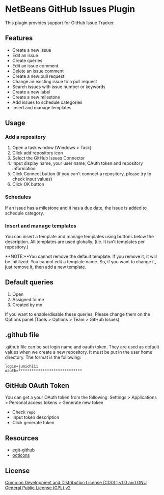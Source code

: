 # NetBeans GitHub Issues Plugin

This plugin provides support for GitHub Issue Tracker.

## Features

- Create a new issue
- Edit an issue
- Create queries
- Edit an issue comment
- Delete an issue comment
- Create a new pull request
- Change an existing issue to a pull request
- Search issues with issue number or keywords
- Create a new label
- Create a new milestone
- Add issues to schedule categories
- Insert and manage templates

## Usage

### Add a repository

1. Open a task window (Windows > Task)
2. Click add repository icon
3. Select the GitHub Issues Connector
4. Input display name, your user name, OAuth token and repository information
5. Click Connect button (If you can't connect a repository, please try to check input values)
6. Click OK button

### Schedules

If an issue has a milestone and it has a due date, the issue is added to schedule category.

### Insert and manage templates

You can insert a template and manage templates using buttons below the description.
All templates are used globally. (i.e. It isn't templates per repository.)

**NOTE:**You cannot remove the default template. If you remove it, it will be initilized.
You cannot edit a template name. So, if you want to change it, just remove it, then add a new template.

## Default queries

1. Open
2. Assigned to me
3. Created by me

If you want to enable/disable these queries, Please change them on the Options panel.(Tools > Options > Team > GitHub Issues)

## .github file

.github file can be set login name and oauth token. They are used as default values when we create a new repository. 
It must be put in the user home directory.
The format is the following:

```
login=junichi11
oauth=*****************************
```

## GitHub OAuth Token

You can get a your OAuth token from the following: Settings > Applications > Personal access tokens > Generate new token

- Check `repo`
- Input token description
- Click generate token

## Resources

- [egit-github](https://github.com/eclipse/egit-github)
- [octicons](https://octicons.github.com/)

## License

[Common Development and Distribution License (CDDL) v1.0 and GNU General Public License (GPL) v2](http://netbeans.org/cddl-gplv2.html)
